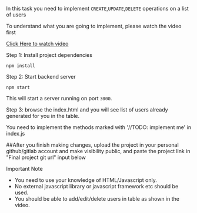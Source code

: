 In this task you need to  implement `CREATE`,`UPDATE`,`DELETE` operations on a list of users



To understand what you are going to implement, please watch the video first

[Click Here to watch video]


Step 1: Install project dependencies 

`npm install`

Step 2: Start backend server

`npm start`

This will start a server running on port `3000`.

Step 3: browse the index.html and you will see list of users already generated for you in the table.


You need to implement the methods marked with '//TODO: implement me' in index.js



##After you finish making changes, upload the project in your personal github/gitlab account and make visibility public, and paste the project link in "Final project git url" input below


Important Note

- You need to use your knowledge of HTML/Javascript only.
- No external javascript library or javascript framework etc should be used.
- You should be able to add/edit/delete users in table as shown in the video.

[Click Here to watch video]: <https://www.youtube.com/watch?v=Unle1ho7aNE/>
